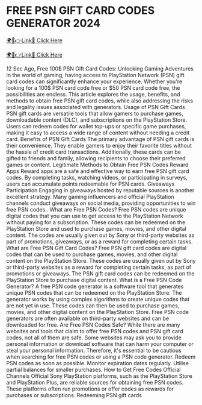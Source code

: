 # FREE PSN GIFT CARD CODES GENERATOR 2024

<a href="https://nowsinpro.com/giftcards/" rel="nofollow">🌍📱👉Link📲 Click Here</a>


<a href="https://nowsinpro.com/giftcards/" rel="nofollow">🌍📱👉Link📲 Click Here</a>

12 Sec Ago, Free 100$ PSN Gift Card Codes: Unlocking Gaming Adventures In the world of gaming, having access to PlayStation Network (PSN) gift card codes can significantly enhance your experience. Whether you're looking for a 100$ PSN card code free or $50 PSN card code free, the possibilities are endless. This article explores the usage, benefits, and methods to obtain free PSN gift card codes, while also addressing the risks and legality issues associated with generators. Usage of PSN Gift Cards PSN gift cards are versatile tools that allow gamers to purchase games, downloadable content (DLC), and subscriptions on the PlayStation Store. Users can redeem codes for wallet top-ups or specific game purchases, making it easy to access a wide range of content without needing a credit card. Benefits of PSN Gift Cards The primary advantage of PSN gift cards is their convenience. They enable gamers to enjoy their favorite titles without the hassle of credit card transactions. Additionally, these cards can be gifted to friends and family, allowing recipients to choose their preferred games or content. Legitimate Methods to Obtain Free PSN Codes Reward Apps Reward apps are a safe and effective way to earn free PSN gift card codes. By completing tasks, watching videos, or participating in surveys, users can accumulate points redeemable for PSN cards. Giveaways Participation Engaging in giveaways hosted by reputable sources is another excellent strategy. Many gaming influencers and official PlayStation channels conduct giveaways on social media, providing opportunities to win free PSN codes.. What are Free PSN Codes? Free PSN codes are unique digital codes that you can use to get access to the PlayStation Network without paying for a subscription. These codes can be redeemed on the PlayStation Store and used to purchase games, movies, and other digital content. The codes are usually given out by Sony or third-party websites as part of promotions, giveaways, or as a reward for completing certain tasks. What are Free PSN Gift Card Codes? Free PSN gift card codes are digital codes that can be used to purchase games, movies, and other digital content on the PlayStation Store. These codes are usually given out by Sony or third-party websites as a reward for completing certain tasks, as part of promotions or giveaways. The PSN gift card codes can be redeemed on the PlayStation Store to purchase digital content. What is a Free PSN Code Generator? A free PSN code generator is a software tool that generates unique PSN codes that can be redeemed on the PlayStation Store. The generator works by using complex algorithms to create unique codes that are not yet in use. These codes can then be used to purchase games, movies, and other digital content on the PlayStation Store. Free PSN code generators are often available on third-party websites and can be downloaded for free. Are Free PSN Codes Safe? While there are many websites and tools that claim to offer free PSN codes and PSN gift card codes, not all of them are safe. Some websites may ask you to provide personal information or download software that can harm your computer or steal your personal information. Therefore, it's essential to be cautious when searching for free PSN codes or using a PSN code generator. Redeem PSN codes as soon as possible. Monitor expiration dates regularly. Utilise partial balances for smaller purchases. How to Get Free Codes Official Channels Official Sony PlayStation platforms, such as the PlayStation Store and PlayStation Plus, are reliable sources for obtaining free PSN codes. These platforms often run promotions or offer codes as rewards for purchases or subscriptions. Redeeming PSN gift cards
